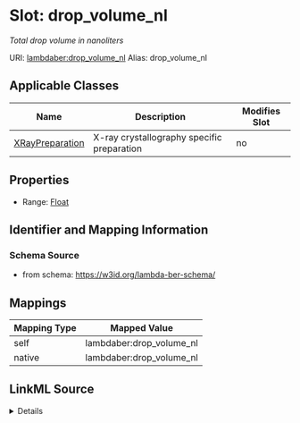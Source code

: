 

# Slot: drop_volume_nl 


_Total drop volume in nanoliters_





URI: [lambdaber:drop_volume_nl](https://w3id.org/lambda-ber-schema/drop_volume_nl)
Alias: drop_volume_nl

<!-- no inheritance hierarchy -->





## Applicable Classes

| Name | Description | Modifies Slot |
| --- | --- | --- |
| [XRayPreparation](XRayPreparation.md) | X-ray crystallography specific preparation |  no  |






## Properties

* Range: [Float](Float.md)




## Identifier and Mapping Information






### Schema Source


* from schema: https://w3id.org/lambda-ber-schema/




## Mappings

| Mapping Type | Mapped Value |
| ---  | ---  |
| self | lambdaber:drop_volume_nl |
| native | lambdaber:drop_volume_nl |




## LinkML Source

<details>
```yaml
name: drop_volume_nl
description: Total drop volume in nanoliters
from_schema: https://w3id.org/lambda-ber-schema/
rank: 1000
alias: drop_volume_nl
owner: XRayPreparation
domain_of:
- XRayPreparation
range: float

```
</details>